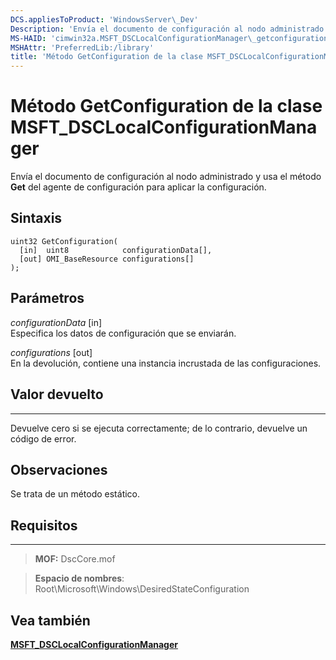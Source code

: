 ```yaml
---
DCS.appliesToProduct: 'WindowsServer\_Dev'
Description: 'Envía el documento de configuración al nodo administrado y usa al agente de configuración para aplicar la configuración mediante el método Get.'
MS-HAID: 'cimwin32a.MSFT_DSCLocalConfigurationManager\_getconfiguration'
MSHAttr: 'PreferredLib:/library'
title: 'Método GetConfiguration de la clase MSFT_DSCLocalConfigurationManager'
---
```


# Método GetConfiguration de la clase MSFT_DSCLocalConfigurationManager

Envía el documento de configuración al nodo administrado y usa el método **Get** del agente de configuración para aplicar la configuración.

Sintaxis
------

```mof
uint32 GetConfiguration(
  [in]  uint8            configurationData[],
  [out] OMI_BaseResource configurations[]
);
```

Parámetros
----------

*configurationData* \[in\]  
Especifica los datos de configuración que se enviarán.

*configurations* \[out\]  
En la devolución, contiene una instancia incrustada de las configuraciones.

## Valor devuelto
------------

Devuelve cero si se ejecuta correctamente; de lo contrario, devuelve un código de error.

## Observaciones

Se trata de un método estático.

## Requisitos
------------
>**MOF:** DscCore.mof

>**Espacio de nombres**: Root\Microsoft\Windows\DesiredStateConfiguration


## Vea también


[**MSFT_DSCLocalConfigurationManager**](msft-dsclocalconfigurationmanager.md)
 

 





<!--HONumber=Apr16_HO2-->


